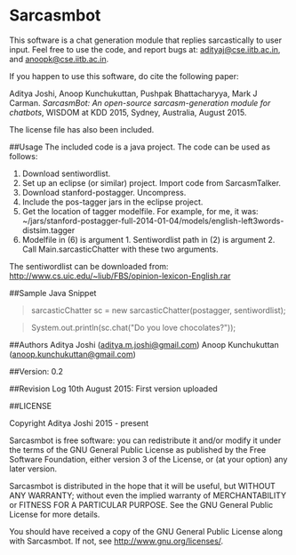 # Sarcasmbot

This software is a chat generation module that replies sarcastically to user input. Feel free to use the code, and report bugs at: adityaj@cse.iitb.ac.in, and anoopk@cse.iitb.ac.in. 

If you happen to use this software, do cite the following paper: 

Aditya Joshi, Anoop Kunchukuttan, Pushpak Bhattacharyya, Mark J Carman. _SarcasmBot: An open-source sarcasm-generation module for chatbots_, WISDOM at KDD 2015, Sydney, Australia, August 2015.

The license file has also been included. 

##Usage
The included code is a java project. The code can be used as follows:

1. Download sentiwordlist.
2. Set up an eclipse (or similar) project. Import code from SarcasmTalker.
3. Download stanford-postagger. Uncompress.
4. Include the pos-tagger jars in the eclipse project.
6. Get the location of tagger modelfile. For example, for me, it was: ~/jars/stanford-postagger-full-2014-01-04/models/english-left3words-distsim.tagger
7. Modelfile in (6) is argument 1. Sentiwordlist path in (2) is argument 2. Call Main.sarcasticChatter with these two arguments.

The sentiwordlist can be downloaded from: http://www.cs.uic.edu/~liub/FBS/opinion-lexicon-English.rar

##Sample Java Snippet

> sarcasticChatter sc = new sarcasticChatter(postagger, sentiwordlist);

> System.out.println(sc.chat("Do you love chocolates?"));
 
##Authors
Aditya Joshi (aditya.m.joshi@gmail.com)
Anoop Kunchukuttan (anoop.kunchukuttan@gmail.com)

##Version: 0.2

##Revision Log
10th August 2015: First version uploaded

##LICENSE

Copyright Aditya Joshi 2015 - present
 
Sarcasmbot is free software: you can redistribute it and/or modify
it under the terms of the GNU General Public License as published by
the Free Software Foundation, either version 3 of the License, or
(at your option) any later version.

Sarcasmbot is distributed in the hope that it will be useful, 
but WITHOUT ANY WARRANTY; without even the implied warranty of 
MERCHANTABILITY or FITNESS FOR A PARTICULAR PURPOSE.  See the 
GNU General Public License for more details. 

You should have received a copy of the GNU General Public License 
along with Sarcasmbot.  If not, see <http://www.gnu.org/licenses/>.
